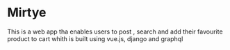 # Mirtye
This is a web app tha enables users to post , search and add their favourite product to cart whith is built using vue.js, django and graphql
